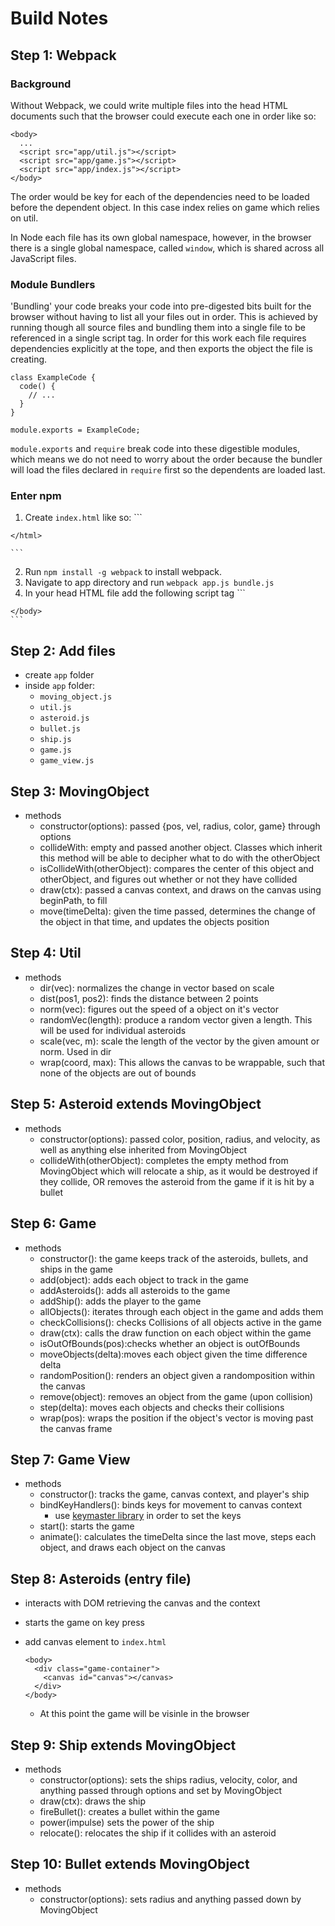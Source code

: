 # Build Notes
## Step 1: Webpack
### Background
Without Webpack, we could write multiple files into the head HTML documents such that the browser could execute each one in order like so:

```
<body>
  ...
  <script src="app/util.js"></script>
  <script src="app/game.js"></script>
  <script src="app/index.js"></script>
</body>

```
The order would be key for each of the dependencies need to be loaded before the dependent object. In this case index relies on game which relies on util.

In Node each file has its own global namespace, however, in the browser there is a single global namespace, called `window`, which is shared across all JavaScript files.

### Module Bundlers
'Bundling' your code breaks your code into pre-digested bits built for the browser without having to list all your files out in order. This is achieved by running though all source files and bundling them into a single file to be referenced in a single script tag. In order for this work each file requires dependencies explicitly at the tope, and then exports the object the file is creating.

```
class ExampleCode {
  code() {
    // ...
  }
}

module.exports = ExampleCode;
```

`module.exports` and `require` break code into these digestible modules, which means we do not need to worry about the order because the bundler will load the files declared in `require` first so the dependents are loaded last.

### Enter npm
  1. Create `index.html` like so:
    ```
    <html>
      <head>
        <meta charset="utf-8">
        <title>Asteroids</title>
      </head>
      <body>
      </body>
    </html>

    ```
  2. Run `npm install -g webpack` to install webpack.
  3. Navigate to app directory and run `webpack app.js bundle.js`
  4. In your head HTML file add the following script tag
    ```
    <body>
      <script src="dist/bundle.js"> </script>
    </body>
    ```

## Step 2: Add files
  * create `app` folder
  * inside `app` folder:
    * `moving_object.js`
    * `util.js`
    * `asteroid.js`
    * `bullet.js`
    * `ship.js`
    * `game.js`
    * `game_view.js`

## Step 3: MovingObject
  * methods
    * constructor(options): passed {pos, vel, radius, color, game} through options
    * collideWith: empty and passed another object. Classes which inherit this method will be able to decipher what to do with the otherObject
    * isCollideWith(otherObject): compares the center of this object and otherObject, and figures out whether or not they have collided
    * draw(ctx): passed a canvas context, and draws on the canvas using beginPath, to fill
    * move(timeDelta): given the time passed, determines the change of the object in that time, and updates the objects position

## Step 4: Util
  * methods
    * dir(vec): normalizes the change in vector based on scale
    * dist(pos1, pos2): finds the distance between 2 points
    * norm(vec): figures out the speed of a object on it's vector
    * randomVec(length): produce a random vector given a length. This will be used for individual asteroids
    * scale(vec, m): scale the length of the vector by the given amount or norm. Used in dir
    * wrap(coord, max): This allows the canvas to be wrappable, such that none of the objects are out of bounds

## Step 5: Asteroid extends MovingObject
  * methods
    * constructor(options): passed color, position, radius, and velocity, as well as anything else inherited from MovingObject
    * collideWith(otherObject): completes the empty method from MovingObject which will relocate a ship, as it would be destroyed if they collide, OR removes the asteroid from the game if it is hit by a bullet

## Step 6: Game
  * methods
    * constructor(): the game keeps track of the asteroids, bullets, and ships in the game
    * add(object): adds each object to track in the game
    * addAsteroids(): adds all asteroids to the game
    * addShip(): adds the player to the game
    * allObjects(): iterates through each object in the game and adds them
    * checkCollisions(): checks Collisions of all objects active in the game
    * draw(ctx): calls the draw function on each object within the game
    * isOutOfBounds(pos):checks whether an object is outOfBounds
    * moveObjects(delta):moves each object given the time difference delta
    * randomPosition(): renders an object given a randomposition within the canvas
    * remove(object): removes an object from the game (upon collision)
    * step(delta): moves each objects and checks their collisions
    * wrap(pos): wraps the position if the object's vector is moving past the canvas frame

## Step 7: Game View    
  * methods
    * constructor(): tracks the game, canvas context, and player's ship
    * bindKeyHandlers(): binds keys for movement to canvas context
      * use [keymaster library](https://github.com/madrobby/keymaster) in order to set the keys
    * start(): starts the game
    * animate(): calculates the timeDelta since the last move, steps each object, and draws each object on the canvas

## Step 8: Asteroids (entry file)    
  * interacts with DOM retrieving the canvas and the context
  * starts the game on key press
  * add canvas element to `index.html`

    ```
    <body>
      <div class="game-container">
        <canvas id="canvas"></canvas>
      </div>
    </body>
    ```

    - At this point the game will be visinle in the browser

## Step 9: Ship extends MovingObject
  * methods
    * constructor(options): sets the ships radius, velocity, color, and anything passed through options and set by MovingObject
    * draw(ctx): draws the ship
    * fireBullet(): creates a bullet within the game
    * power(impulse) sets the power of the ship
    * relocate(): relocates the ship if it collides with an asteroid

## Step 10: Bullet extends MovingObject
  * methods
    * constructor(options): sets radius and anything passed down by MovingObject
